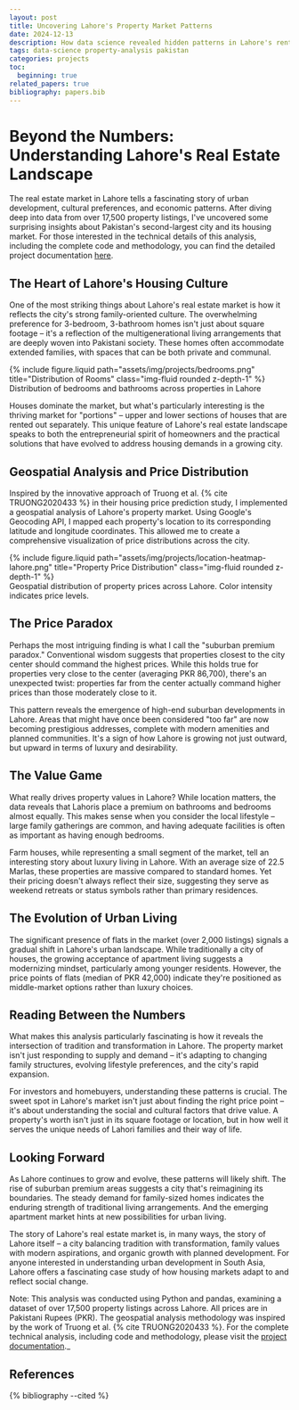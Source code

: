 ```yaml
---
layout: post
title: Uncovering Lahore's Property Market Patterns 
date: 2024-12-13
description: How data science revealed hidden patterns in Lahore's rental market
tags: data-science property-analysis pakistan
categories: projects
toc:
  beginning: true
related_papers: true
bibliography: papers.bib
---
```


# Beyond the Numbers: Understanding Lahore's Real Estate Landscape

The real estate market in Lahore tells a fascinating story of urban development, cultural preferences, and economic patterns. After diving deep into data from over 17,500 property listings, I've uncovered some surprising insights about Pakistan's second-largest city and its housing market. For those interested in the technical details of this analysis, including the complete code and methodology, you can find the detailed project documentation [here](https://ahmad-alam.github.io/projects/lahore-property-analysis/).

## The Heart of Lahore's Housing Culture

One of the most striking things about Lahore's real estate market is how it reflects the city's strong family-oriented culture. The overwhelming preference for 3-bedroom, 3-bathroom homes isn't just about square footage – it's a reflection of the multigenerational living arrangements that are deeply woven into Pakistani society. These homes often accommodate extended families, with spaces that can be both private and communal.

<div class="row mt-3">
    <div class="col-sm mt-3 mt-md-0">
        {% include figure.liquid path="assets/img/projects/bedrooms.png" title="Distribution of Rooms" class="img-fluid rounded z-depth-1" %}
    </div>
</div>
<div class="caption">
    Distribution of bedrooms and bathrooms across properties in Lahore
</div>

Houses dominate the market, but what's particularly interesting is the thriving market for "portions" – upper and lower sections of houses that are rented out separately. This unique feature of Lahore's real estate landscape speaks to both the entrepreneurial spirit of homeowners and the practical solutions that have evolved to address housing demands in a growing city.

## Geospatial Analysis and Price Distribution

Inspired by the innovative approach of Truong et al. {% cite TRUONG2020433 %} in their housing price prediction study, I implemented a geospatial analysis of Lahore's property market. Using Google's Geocoding API, I mapped each property's location to its corresponding latitude and longitude coordinates. This allowed me to create a comprehensive visualization of price distributions across the city.

<div class="row mt-3">
    <div class="col-sm mt-3 mt-md-0">
        {% include figure.liquid path="assets/img/projects/location-heatmap-lahore.png" title="Property Price Distribution" class="img-fluid rounded z-depth-1" %}
    </div>
</div>
<div class="caption">
    Geospatial distribution of property prices across Lahore. Color intensity indicates price levels.
</div>

## The Price Paradox

Perhaps the most intriguing finding is what I call the "suburban premium paradox." Conventional wisdom suggests that properties closest to the city center should command the highest prices. While this holds true for properties very close to the center (averaging PKR 86,700), there's an unexpected twist: properties far from the center actually command higher prices than those moderately close to it.

This pattern reveals the emergence of high-end suburban developments in Lahore. Areas that might have once been considered "too far" are now becoming prestigious addresses, complete with modern amenities and planned communities. It's a sign of how Lahore is growing not just outward, but upward in terms of luxury and desirability.

## The Value Game

What really drives property values in Lahore? While location matters, the data reveals that Lahoris place a premium on bathrooms and bedrooms almost equally. This makes sense when you consider the local lifestyle – large family gatherings are common, and having adequate facilities is often as important as having enough bedrooms.

Farm houses, while representing a small segment of the market, tell an interesting story about luxury living in Lahore. With an average size of 22.5 Marlas, these properties are massive compared to standard homes. Yet their pricing doesn't always reflect their size, suggesting they serve as weekend retreats or status symbols rather than primary residences.

## The Evolution of Urban Living

The significant presence of flats in the market (over 2,000 listings) signals a gradual shift in Lahore's urban landscape. While traditionally a city of houses, the growing acceptance of apartment living suggests a modernizing mindset, particularly among younger residents. However, the price points of flats (median of PKR 42,000) indicate they're positioned as middle-market options rather than luxury choices.

## Reading Between the Numbers

What makes this analysis particularly fascinating is how it reveals the intersection of tradition and transformation in Lahore. The property market isn't just responding to supply and demand – it's adapting to changing family structures, evolving lifestyle preferences, and the city's rapid expansion.

For investors and homebuyers, understanding these patterns is crucial. The sweet spot in Lahore's market isn't just about finding the right price point – it's about understanding the social and cultural factors that drive value. A property's worth isn't just in its square footage or location, but in how well it serves the unique needs of Lahori families and their way of life.

## Looking Forward

As Lahore continues to grow and evolve, these patterns will likely shift. The rise of suburban premium areas suggests a city that's reimagining its boundaries. The steady demand for family-sized homes indicates the enduring strength of traditional living arrangements. And the emerging apartment market hints at new possibilities for urban living.

The story of Lahore's real estate market is, in many ways, the story of Lahore itself – a city balancing tradition with transformation, family values with modern aspirations, and organic growth with planned development. For anyone interested in understanding urban development in South Asia, Lahore offers a fascinating case study of how housing markets adapt to and reflect social change.

Note: This analysis was conducted using Python and pandas, examining a dataset of over 17,500 property listings across Lahore. All prices are in Pakistani Rupees (PKR). The geospatial analysis methodology was inspired by the work of Truong et al. {% cite TRUONG2020433 %}. For the complete technical analysis, including code and methodology, please visit the [project documentation](https://ahmad-alam.github.io/projects/lahore-property-analysis/)._

## References

{% bibliography --cited %}

